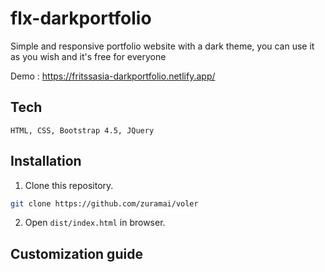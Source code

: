 # flx-darkportfolio

Simple and responsive portfolio website with a dark theme,
you can use it as you wish and it's free for everyone

Demo : https://fritssasia-darkportfolio.netlify.app/

## Tech
```
HTML, CSS, Bootstrap 4.5, JQuery
```
## Installation
1. Clone this repository.
```bash
git clone https://github.com/zuramai/voler
```
2. Open ```dist/index.html``` in browser.

## Customization guide